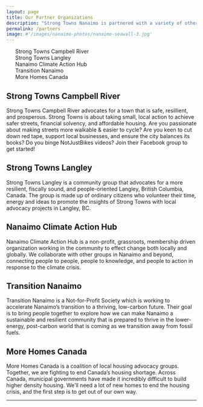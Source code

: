```yaml
---
layout: page
title: Our Partner Organizations
description: "Strong Towns Nanaimo is partnered with a variety of other groups around town. We're thrilled to be working with other dedicated organizations in Nanaimo. Want to partner with us? Email partner@beautifulnanaimo.ca to get started."
permalink: /partners
image: #'/images/nanaimo-photos/nanaimo-seawall-3.jpg'
---
```


<ul id="toc" class="section-nav">
  <li class="toc-entry toc-h2"><a href="#strong-towns-campbell-river-">Strong Towns Campbell River</a></li>
  <li class="toc-entry toc-h2"><a href="#strong-towns-langley-">Strong Towns Langley</a></li>
  <li class="toc-entry toc-h2"><a href="#nanaimo-climate-action-hub-">Nanaimo Climate Action Hub</a></li>
  <li class="toc-entry toc-h2"><a href="#transition-nanaimo-">Transition Nanaimo</a></li>
  <li class="toc-entry toc-h2"><a href="#more-homes-canada-">More Homes Canada</a></li>
</ul>

## Strong Towns Campbell River <a class="partner-link" href="https://www.facebook.com/groups/strongtownscr" target="_blank"><sup><i class="ion ion-md-exit"></i></sup></a>

Strong Towns Campbell River advocates for a town that is safe, resillient, and prosperous. Strong Towns is about taking small, local action to achieve safer streets, financial solvency, and affordable housing. Are you passionate about making streets more walkable & easier to cycle? Are you keen to cut down red tape, support local businesses, and ensure the city balances its books? Do you binge NotJustBikes videos? Join their Facebook group to get started!

## Strong Towns Langley <a class="partner-link" href="https://www.strongtownslangley.org" target="_blank"><sup><i class="ion ion-md-exit"></i></sup></a>

Strong Towns Langley is a community group that advocates for a more resilient, fiscally sound, and people-oriented Langley, British Columbia, Canada.
The group is made up of ordinary citizens who volunteer their time, energy and ideas to promote the insights of Strong Towns with local advocacy projects in Langley, BC.

## Nanaimo Climate Action Hub <a class="partner-link" href="https://www.nanaimoclimateaction.org" target="_blank"><sup><i class="ion ion-md-exit"></i></sup></a>

Nanaimo Climate Action Hub is a non-profit, grassroots, membership driven organization working in the community to effect change both locally and globally. We collaborate with other groups in Nanaimo and beyond, connecting people to people, people to knowledge, and people to action in response to the climate crisis. 

## Transition Nanaimo <a class="partner-link" href="https://transitionnanaimo.ca/" target="_blank"><sup><i class="ion ion-md-exit"></i></sup></a>

Transition Nanaimo is a Not-for-Profit Society which is working to accelerate Nanaimo’s transition to a thriving, low-carbon future. Their goal is to bring people together to explore how we can make Nanaimo a sustainable and resilient community that is prepared to thrive in the lower-energy, post-carbon world that is coming as we transition away from fossil fuels. 

## More Homes Canada <a class="partner-link" href="https://more-homes.vercel.app/" target="_blank"><sup><i class="ion ion-md-exit"></i></sup></a>

More Homes Canada is a coalition of local housing advocacy groups. Together, we are fighting to end Canada’s housing shortage. Across Canada, municipal governments have made it incredibly difficult to build higher density housing. We'll need a lot of new homes to end the housing crisis, and the first step is to get out of our own way.

***
